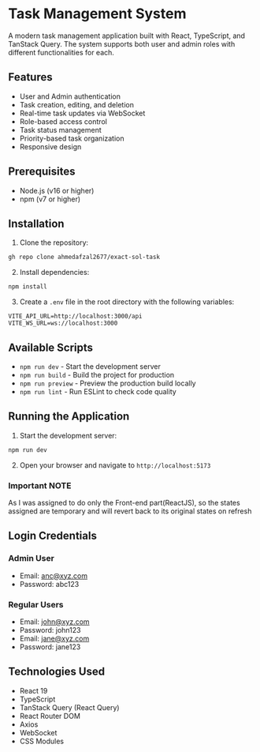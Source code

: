 # Task Management System

A modern task management application built with React, TypeScript, and TanStack Query. The system supports both user and admin roles with different functionalities for each.

## Features

- User and Admin authentication
- Task creation, editing, and deletion
- Real-time task updates via WebSocket
- Role-based access control
- Task status management
- Priority-based task organization
- Responsive design

## Prerequisites

- Node.js (v16 or higher)
- npm (v7 or higher)

## Installation

1. Clone the repository:
```bash
gh repo clone ahmedafzal2677/exact-sol-task
```

2. Install dependencies:
```bash
npm install
```

3. Create a `.env` file in the root directory with the following variables:
```env
VITE_API_URL=http://localhost:3000/api
VITE_WS_URL=ws://localhost:3000
```

## Available Scripts

- `npm run dev` - Start the development server
- `npm run build` - Build the project for production
- `npm run preview` - Preview the production build locally
- `npm run lint` - Run ESLint to check code quality

## Running the Application

1. Start the development server:
```bash
npm run dev
```

2. Open your browser and navigate to `http://localhost:5173`

### Important NOTE
As I was assigned to do only the Front-end part(ReactJS), so the states assigned are temporary and will revert back to its original states on refresh

## Login Credentials

### Admin User
- Email: anc@xyz.com
- Password: abc123

### Regular Users
- Email: john@xyz.com
- Password: john123
- Email: jane@xyz.com
- Password: jane123


## Technologies Used

- React 19
- TypeScript
- TanStack Query (React Query)
- React Router DOM
- Axios
- WebSocket
- CSS Modules
